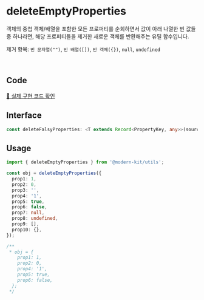 # deleteEmptyProperties

객체의 중첩 객체/배열을 포함한 모든 프로퍼티를 순회하면서 값이 아래 나열한 빈 값들 중 하나라면, 해당 프로퍼티들을 제거한 새로운 객체를 반환해주는 유틸 함수입니다.

제거 항목: `빈 문자열("")`, `빈 배열([])`, `빈 객체({})`, `null`, `undefined`

<br />

## Code
[🔗 실제 구현 코드 확인](https://github.com/modern-agile-team/modern-kit/blob/main/packages/utils/src/object/deleteFalsyProperties/index.ts)

## Interface
```ts title="typescript"
const deleteFalsyProperties: <T extends Record<PropertyKey, any>>(source: T) => T
```

## Usage
```ts title="typescript"
import { deleteEmptyProperties } from '@modern-kit/utils';

const obj = deleteEmptyProperties({
  prop1: 1,
  prop2: 0,
  prop3: '',
  prop4: '1',
  prop5: true,
  prop6: false,
  prop7: null,
  prop8: undefined,
  prop9: [],
  prop10: {},
});

/**
 * obj = {
    prop1: 1,
    prop2: 0,
    prop4: '1',
    prop5: true,
    prop6: false,
  };
 */
```